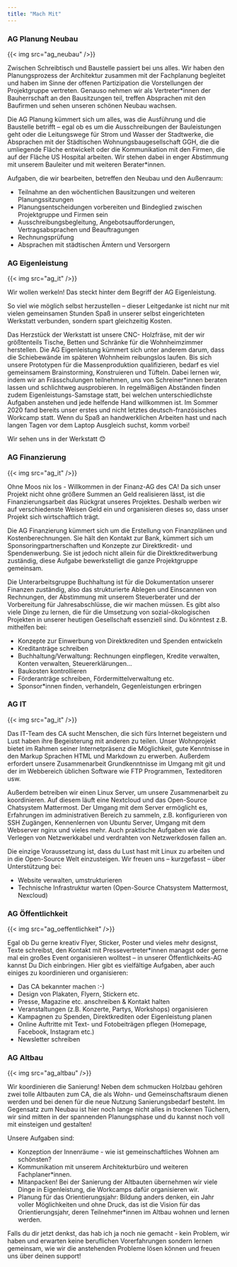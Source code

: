 ```yaml
---
title: "Mach Mit"
---
```


<div class="carousel">
<div class="carousel-inner">

<div class="item initial">
    <h3>AG Planung Neubau</h3>
    <div class="grid-col">
        {{< img src="ag_neubau" />}}
        <div class="">
            <p>Zwischen Schreibtisch und Baustelle passiert bei uns alles. Wir haben den Planungsprozess der Architektur zusammen mit der Fachplanung begleitet und haben im Sinne der offenen Partizipation die Vorstellungen der Projektgruppe vertreten. Genauso nehmen wir als Vertreter*innen der Bauherrschaft an den Bausitzungen teil, treffen Absprachen mit den Baufirmen und sehen unseren schönen Neubau wachsen.</p>
        </div>
    </div>

Die AG Planung kümmert sich um alles, was die Ausführung und die Baustelle betrifft – egal ob es um die Ausschreibungen der Bauleistungen geht oder die Leitungswege für Strom und Wasser der Stadtwerke, die Absprachen mit der Städtischen Wohnungsbaugesellschaft GGH, die die umliegende Fläche entwickelt oder die Kommunikation mit den Firmen, die auf der Fläche US Hospital arbeiten. Wir stehen dabei in enger Abstimmung mit unserem Bauleiter und mit weiteren Berater*innen.

Aufgaben, die wir bearbeiten, betreffen den Neubau und den Außenraum:
- Teilnahme an den wöchentlichen Bausitzungen und weiteren Planungssitzungen
- Planungsentscheidungen vorbereiten und Bindeglied zwischen Projektgruppe und Firmen sein
- Ausschreibungsbegleitung, Angebotsaufforderungen, Vertragsabsprachen und Beauftragungen
- Rechnungsprüfung
- Absprachen mit städtischen Ämtern und Versorgern

</div>


<div class="item">
    <h3>AG Eigenleistung</h3>
    <div class="grid-col">
        {{< img src="ag_it" />}}
        <div class="">
            <p>Wir wollen werkeln! Das steckt hinter dem Begriff der AG Eigenleistung.</p>
            <p>So viel wie möglich selbst herzustellen – dieser Leitgedanke ist nicht nur mit vielen gemeinsamen Stunden Spaß in unserer selbst eingerichteten Werkstatt verbunden, sondern spart gleichzeitig Kosten.</p>
        </div>
    </div>

Das Herzstück der Werkstatt ist unsere CNC- Holzfräse, mit der wir größtenteils Tische, Betten und Schränke für die Wohnheimzimmer herstellen. Die AG Eigenleistung kümmert sich unter anderem darum, dass die Schiebewände im späteren Wohnheim reibungslos laufen. Bis sich unsere Prototypen für die Massenproduktion qualifizieren, bedarf es viel gemeinsamem Brainstorming, Konstruieren und Tüfteln. Dabei lernen wir, indem wir an Frässchulungen teilnehmen, uns von Schreiner*innen beraten lassen und schlichtweg ausprobieren. In regelmäßigen Abständen finden zudem Eigenleistungs-Samstage statt, bei welchen unterschiedlichste Aufgaben anstehen und jede helfende Hand willkommen ist. Im Sommer 2020 fand bereits unser erstes und nicht letztes deutsch-französisches Workcamp statt. Wenn du Spaß an handwerklichen Arbeiten hast und nach langen Tagen vor dem Laptop Ausgleich suchst, komm vorbei!

Wir sehen uns in der Werkstatt 😊

</div>

<div class="item">
    <h3>AG Finanzierung</h3>
    <div class="grid-col">
        {{< img src="ag_it" />}}
        <div class="">
            <p>Ohne Moos nix los - Willkommen in der Finanz-AG des CA! Da sich unser Projekt nicht ohne größere Summen an Geld realisieren lässt, ist die Finanzierungsarbeit das Rückgrat unseres Projektes. Deshalb werben wir auf verschiedenste Weisen Geld ein und organisieren dieses so, dass unser Projekt sich wirtschaftlich trägt.</p>
        </div>
    </div>

Die AG Finanzierung kümmert sich um die Erstellung von Finanzplänen und Kostenberechnungen. Sie hält den Kontakt zur Bank, kümmert sich um Sponsoringpartnerschaften und Konzepte zur Direktkredit- und Spendenwerbung. Sie ist jedoch nicht allein für die Direktkreditwerbung zuständig, diese Aufgabe bewerkstelligt die ganze Projektgruppe gemeinsam.

Die Unterarbeitsgruppe Buchhaltung ist für die Dokumentation unserer Finanzen zuständig, also das strukturierte Ablegen und Einscannen von Rechnungen, der Abstimmung mit unserem Steuerberater und der Vorbereitung für Jahresabschlüsse, die wir machen müssen. Es gibt also viele Dinge zu lernen, die für die Umsetzung von sozial-ökologischen Projekten in unserer heutigen Gesellschaft essenziell sind. Du könntest z.B. mithelfen bei:

- Konzepte zur Einwerbung von Direktkrediten und Spenden entwickeln
- Kreditanträge schreiben
- Buchhaltung/Verwaltung: Rechnungen einpflegen, Kredite verwalten, Konten verwalten, Steuererklärungen…
- Baukosten kontrollieren
- Förderanträge schreiben, Fördermittelverwaltung etc.
- Sponsor*innen finden, verhandeln, Gegenleistungen erbringen
  
</div>

<div class="item">
    <h3>AG IT</h3>
    <div class="grid-col">
        {{< img src="ag_it" />}}
        <div class="">
            <p>Das IT-Team des CA sucht Menschen, die sich fürs Internet begeistern und Lust haben ihre Begeisterung mit anderen zu teilen. Unser Wohnprojekt bietet im Rahmen seiner Internetpräsenz die Möglichkeit, gute Kenntnisse in den Markup Sprachen HTML und Markdown zu erwerben. Außerdem erfordert unsere Zusammenarbeit Grundkenntnisse im Umgang mit git und der im Webbereich üblichen Software wie FTP Programmen, Texteditoren usw.</p>
        </div>
    </div>

Außerdem betreiben wir einen Linux Server, um unsere Zusammenarbeit zu koordinieren. Auf diesem läuft eine Nextcloud und das Open-Source Chatsystem Mattermost. Der Umgang mit dem Server ermöglicht es, Erfahrungen im administrativen Bereich zu sammeln, z.B. konfigurieren von SSH Zugängen, Kennenlernen von Ubuntu Server, Umgang mit dem Webserver nginx und vieles mehr. Auch praktische Aufgaben wie das Verlegen von Netzwerkkabel und verdrahten von Netzwerkdosen fallen an.

Die einzige Voraussetzung ist, dass du Lust hast mit Linux zu arbeiten und in die Open-Source Welt einzusteigen. Wir freuen uns – kurzgefasst – über Unterstützung bei:

- Website verwalten, umstrukturieren
- Technische Infrastruktur warten (Open-Source Chatsystem Mattermost, Nexcloud)

</div>

<div class="item">
    <h3>AG Öffentlichkeit</h3>
    <div class="grid-col">
        {{< img src="ag_oeffentlichkeit" />}}
        <div class="">
            <p>Egal ob Du gerne kreativ Flyer, Sticker, Poster und vieles mehr designst, Texte schreibst, den Kontakt mit Pressevertreter*innen managst oder gerne mal ein großes Event organisieren wolltest – in unserer Öffentlichkeits-AG kannst Du Dich einbringen. Hier gibt es vielfältige Aufgaben, aber auch einiges zu koordinieren und organisieren:</p>
        </div>
    </div>

- Das CA bekannter machen :-)
- Design von Plakaten, Flyern, Stickern etc.
- Presse, Magazine etc. anschreiben & Kontakt halten
- Veranstaltungen (z.B. Konzerte, Partys, Workshops) organisieren
- Kampagnen zu Spenden, Direktkrediten oder Eigenleistung planen
- Online Auftritte mit Text- und Fotobeiträgen pflegen (Homepage, Facebook, Instagram etc.)
- Newsletter schreiben
  
</div>

<div class="item">
    <h3>AG Altbau</h3>
    <div class="grid-col">
        {{< img src="ag_altbau" />}}
        <div class="">
            <p>Wir koordinieren die Sanierung! Neben dem schmucken Holzbau gehören zwei tolle Altbauten zum CA, die als Wohn- und Gemeinschaftsraum dienen werden und bei denen für die neue Nutzung Sanierungsbedarf besteht. Im Gegensatz zum Neubau ist hier noch lange nicht alles in trockenen Tüchern, wir sind mitten in der spannenden Planungsphase und du kannst noch voll mit einsteigen und gestalten!</p>
        </div>
    </div>

Unsere Aufgaben sind: 

- Konzeption der Innenräume - wie ist gemeinschaftliches Wohnen am schönsten?
- Kommunikation mit unserem Architekturbüro und weiteren Fachplaner*innen.
- Mitanpacken! Bei der Sanierung der Altbauten übernehmen wir viele Dinge in Eigenleistung, die Workcamps dafür organisieren wir.
- Planung für das Orientierungsjahr: Bildung anders denken, ein Jahr voller Möglichkeiten und ohne Druck, das ist die Vision für das Orientierungsjahr, deren Teilnehmer*innen im Altbau wohnen und lernen werden. 

Falls du dir jetzt denkst, das hab ich ja noch nie gemacht - kein Problem, wir haben und erwarten keine beruflichen Vorerfahrungen sondern lernen gemeinsam, wie wir die anstehenden Probleme lösen können und freuen uns über deinen support! 

</div>

<nav class="next"></nav>
<nav class="prev"></nav>

</div>
</div>